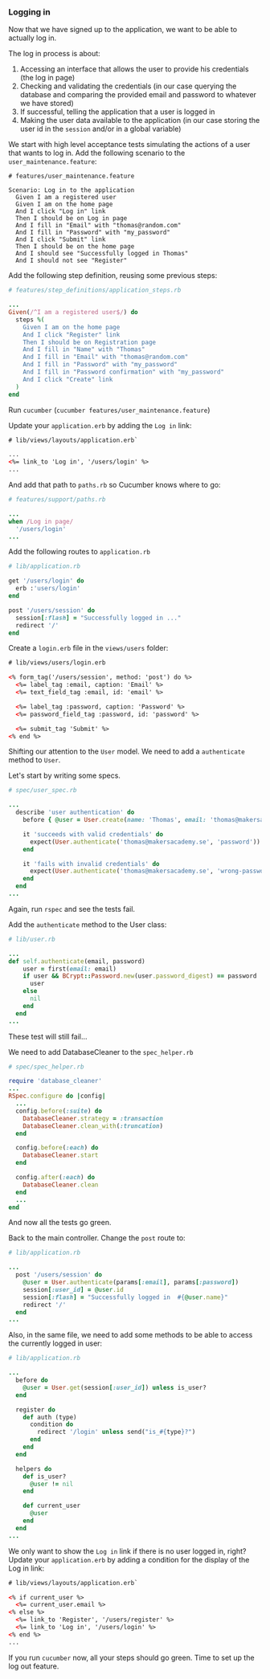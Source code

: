 ### Logging in

Now that we have signed up to the application, we want to be able to actually log in.

The log in process is about:

1. Accessing an interface that allows the user to provide his credentials (the log in page)
2. Checking and validating the credentials (in our case querying the database and comparing the provided email and password to whatever we have stored)
3. If successful, telling the application that a user is logged in
4. Making the user data available to the application (in our case storing the user id in the `session` and/or in a global variable)


We start with high level acceptance tests simulating the actions of a user that wants to log in. Add the following scenario to the `user_maintenance.feature`:

```gherkin
# features/user_maintenance.feature

Scenario: Log in to the application
  Given I am a registered user
  Given I am on the home page
  And I click "Log in" link
  Then I should be on Log in page
  And I fill in "Email" with "thomas@random.com"
  And I fill in "Password" with "my_password"
  And I click "Submit" link
  Then I should be on the home page
  And I should see "Successfully logged in Thomas"
  And I should not see "Register"
```

Add the following step definition, reusing some previous steps:

```ruby
# features/step_definitions/application_steps.rb

...
Given(/^I am a registered user$/) do
  steps %(
    Given I am on the home page
    And I click "Register" link
    Then I should be on Registration page
    And I fill in "Name" with "Thomas"
    And I fill in "Email" with "thomas@random.com"
    And I fill in "Password" with "my_password"
    And I fill in "Password confirmation" with "my_password"
    And I click "Create" link
  )
end
```

Run `cucumber` (`cucumber features/user_maintenance.feature`)


Update your `application.erb` by adding the `Log in` link:

```html
# lib/views/layouts/application.erb`

...
<%= link_to 'Log in', '/users/login' %>
...
```

And add that path to `paths.rb` so Cucumber knows where to go:

```ruby
# features/support/paths.rb

...
when /Log in page/
  '/users/login'
...
```

Add the following routes to `application.rb`

```ruby
# lib/application.rb

get '/users/login' do
  erb :'users/login'
end

post '/users/session' do
  session[:flash] = "Successfully logged in ..."
  redirect '/'
end
```

Create a `login.erb` file in the `views/users` folder:

```html
# lib/views/users/login.erb

<% form_tag('/users/session', method: 'post') do %>
  <%= label_tag :email, caption: 'Email' %>
  <%= text_field_tag :email, id: 'email' %>

  <%= label_tag :password, caption: 'Password' %>
  <%= password_field_tag :password, id: 'password' %>

  <%= submit_tag 'Submit' %>
<% end %>
```

Shifting our attention to the `User` model. We need to add a `authenticate` method to `User`.

Let's start by writing some specs.

```ruby
# spec/user_spec.rb

...
  describe 'user authentication' do
    before { @user = User.create(name: 'Thomas', email: 'thomas@makersacademy.se', password: 'password', password_confirmation: 'password') }

    it 'succeeds with valid credentials' do
      expect(User.authenticate('thomas@makersacademy.se', 'password')).to eq @user
    end

    it 'fails with invalid credentials' do
      expect(User.authenticate('thomas@makersacademy.se', 'wrong-password')).to eq nil
    end
  end
...
```

Again, run `rspec` and see the tests fail.

Add the `authenticate` method to the User class:

```ruby
# lib/user.rb

...
def self.authenticate(email, password)
    user = first(email: email)
    if user && BCrypt::Password.new(user.password_digest) == password
      user
    else
      nil
    end
  end
...
```

These test will still fail...

We need to add DatabaseCleaner to the `spec_helper.rb`

```ruby
# spec/spec_helper.rb

require 'database_cleaner'
...
RSpec.configure do |config|
  ...
  config.before(:suite) do
  	DatabaseCleaner.strategy = :transaction
  	DatabaseCleaner.clean_with(:truncation)
  end

  config.before(:each) do
    DatabaseCleaner.start
  end

  config.after(:each) do
  	DatabaseCleaner.clean
  end
  ...
end
```

And now all the tests go green.

Back to the main controller. Change the `post` route to:

```ruby
# lib/application.rb

...
  post '/users/session' do
    @user = User.authenticate(params[:email], params[:password])
    session[:user_id] = @user.id
    session[:flash] = "Successfully logged in  #{@user.name}"
    redirect '/'
  end
...
```

Also, in the same file, we need to add some methods to be able to access the currently logged in user:

```ruby
# lib/application.rb

...
  before do
    @user = User.get(session[:user_id]) unless is_user?
  end

  register do
    def auth (type)
      condition do
        redirect '/login' unless send("is_#{type}?")
      end
    end
  end

  helpers do
    def is_user?
      @user != nil
    end

    def current_user
      @user
    end
  end
...
```

We only want to show the `Log in` link if there is no user logged in, right? Update your `application.erb` by adding a condition for the display of the Log in link:

```html
# lib/views/layouts/application.erb`

<% if current_user %>
  <%= current_user.email %>
<% else %>
  <%= link_to 'Register', '/users/register' %>
  <%= link_to 'Log in', '/users/login' %>
<% end %>
...
```

If you run `cucumber` now, all your steps should go green. Time to set up the log out feature.


